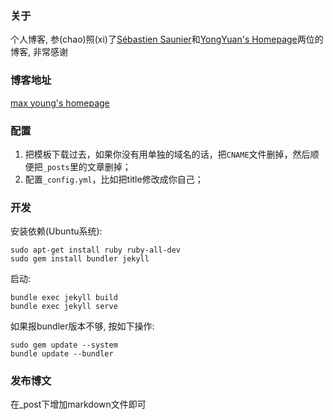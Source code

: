### 关于

个人博客, 参(chao)照(xi)了[Sébastien Saunier](https://raw.github.com/ssaunier/ssaunier.github.io/)和[YongYuan's Homepage](http://yongyuan.name/)两位的博客, 非常感谢

### 博客地址

[max young's homepage](https://max-young.github.io/)


### 配置

1. 把模板下载过去，如果你没有用单独的域名的话，把`CNAME`文件删掉，然后顺便把`_posts`里的文章删掉； 
2. 配置`_config.yml`，比如把title修改成你自己； 

### 开发

安装依赖(Ubuntu系统):
```shell
sudo apt-get install ruby ruby-all-dev
sudo gem install bundler jekyll
```
启动:
```shell
bundle exec jekyll build
bundle exec jekyll serve
```
如果报bundler版本不够, 按如下操作:
```shell
sudo gem update --system
bundle update --bundler
```

### 发布博文

在_post下增加markdown文件即可